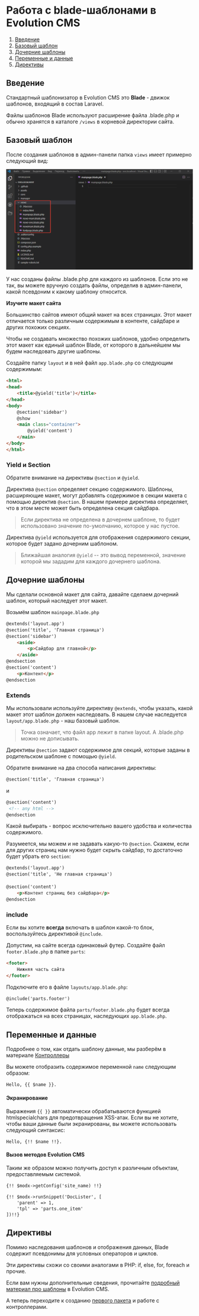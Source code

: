 # Работа с blade-шаблонами в Evolution CMS #

1. [Введение](#section1)
2. [Базовый шаблон](#section2)
3. [Дочерние шаблоны](#section3)
4. [Переменные и данные](#section4)
5. [Директивы](#section5)




## Введение  <a name="section1"></a> ##

Стандартный шаблонизатор в Evolution CMS это **Blade** - движок шаблонов, входящий в состав Laravel.

Файлы шаблонов Blade используют расширение файла .blade.php и обычно хранятся в каталоге `/views` в корневой директории сайта.


## Базовый шаблон <a name="section2"></a> ##

После создания шаблонов в админ-панели папка `views` имеет примерно следующий вид:

![blade шаблоны](/assets/images/s9.png)

У нас созданы файлы .blade.php для каждого из шаблонов. Если это не так, вы можете вручную создать файлы, определив в админ-панели, какой псевдоним к какому шаблону относится.

**Изучите макет сайта**

Большинство сайтов имеют общий макет на всех страницах. Этот макет отличается только различным содержимым в контенте, сайдбаре и других похожих секциях.

Чтобы не создавать множество похожих шаблонов, удобно определить этот макет как единый шаблон Blade, от которого в дальнейшем мы будем наследовать другие шаблоны.

Создайте папку `layout` и в ней файл `app.blade.php` со следующим содержимым:
```html
<html>
<head>
    <title>@yield('title')</title>
</head>
<body>
    @section('sidebar')
    @show
    <main class="container">
        @yield('content')
    </main>
</body>
</html>
```

### Yield  и Section ###

Обратите внимание на директивы `@section` и `@yield`. 

Директива `@section` определяет секцию содержимого. Шаблоны, расширяющие макет, могут добавлять содержимое в секции макета с помощью директив `@section`. В нашем примере директива определяет, что в этом месте может быть определена секция сайдбара.
> Если директива не определена в дочернем шаблоне, то будет использовано значение по-умолчанию, которое у нас пустое.

Директива `@yield` используется для отображения содержимого секции, которое будет задано дочерним шаблоном. 

>Ближайшая аналогия `@yield` -- это вывод переменной, значение которой мы зададим для каждого дочернего шаблона.

## Дочерние шаблоны <a name="section3"></a> ##

Мы сделали основной макет для сайта, давайте сделаем дочерний шаблон, который наследует этот макет.

Возьмём шаблон `mainpage.blade.php`

```html
@extends('layout.app')
@section('title', 'Главная страница')
@section('sidebar')
	<aside>
		<p>Сайдбар для главной</p>
	</aside>
@endsection
@section('content')
	<p>Контент</p>
@endsection
```

### Extends   ###

Мы использовали используйте директиву `@extends`, чтобы указать, какой макет этот шаблон должен наследовать. В нашем случае наследуется `layout/app.blade.php` - наш базовый шаблон.

>Точка означает, что файл app лежит в папке layout. А .blade.php можно не дописывать.

Директивы `@section` задают содержимое для секций, которые заданы в родительском шаблоне с помощью `@yield`.

Обратите внимание на два способа написания директивы:
```html
@section('title', 'Главная страница')
```
и
```html
@section('content')
 <!-- any html -->
@endsection 
```
Какой выбирать - вопрос исключительно вашего удобства и количества содержимого.

Разумеется, мы можем и не задавать какую-то `@section`. Скажем, если для других страниц нам нужно будет скрыть сайдбар, то достаточно будет убрать его `section`:

```html
@extends('layout.app')
@section('title', 'Не главная страница')

@section('content')
	<p>Контент страниц без сайдбара</p>
@endsection
```

### include ###

Если вы хотите **всегда** включать в шаблон какой-то блок, воспользуйтесь  директивой `@include`.

Допустим, на сайте всегда одинаковый футер. Создайте файл `footer.blade.php` в папке `parts`:

```html
<footer>
	Нижняя часть сайта
</footer>
```

Подключите его в файле `layouts/app.blade.php`:
```html
@include('parts.footer')
```
Теперь содержимое файла `parts/footer.blade.php` будет всегда отображаться на всех страницах, наследующих `app.blade.php`.


## Переменные и данные <a name="section4"></a> ##

Подробнее о том, как отдать шаблону данные, мы разберём в материале [Контроллеры](/v3/02_%D0%A1%D0%BE%D0%B7%D0%B4%D0%B0%D0%BD%D0%B8%D0%B5%20%D1%81%D0%B0%D0%B9%D1%82%D0%B0/05_%D0%9A%D0%BE%D0%BD%D1%82%D1%80%D0%BE%D0%BB%D0%BB%D0%B5%D1%80%D1%8B.md)

Вы можете отобразить содержимое переменной `name` следующим образом:

```
Hello, {{ $name }}.

```
#### Экранирование ####
Выражения `{{ }}` автоматически обрабатываются функцией htmlspecialchars для предотвращения XSS-атак. Если вы не хотите, чтобы ваши данные были экранированы, вы можете использовать следующий синтаксис:
```
Hello, {!! $name !!}.
```
#### Вызов методов Evolution CMS ####

Таким же образом можно получить доступ к различным объектам, предоставляемым системой.
```
{!! $modx->getConfig('site_name) !!}
```
```
{!! $modx->runSnippet('DocLister', [
	'parent' => 1,
	'tpl' => 'parts.one_item'
])!!}
```



## Директивы <a name="section5"></a> ##

Помимо наследования шаблонов и отображения данных, Blade содержит псевдонимы для условных операторов и циклов.

Эти директивы схожи со своими аналогами в PHP: if, else, for, foreach и прочие.

Если вам нужны дополнительные сведения, прочитайте [подробный материал про шаблоны](/v3/03_%D0%9F%D0%BE%D0%B4%D1%80%D0%BE%D0%B1%D0%BD%D0%B5%D0%B5/01_%D0%A8%D0%B0%D0%B1%D0%BB%D0%BE%D0%BD%D0%B8%D0%B7%D0%B0%D1%86%D0%B8%D1%8F%20%D0%B2%20Evolution%20CMS.md) в Evolution CMS.

А теперь переходите к созданию [первого пакета](/v3/02_%D0%A1%D0%BE%D0%B7%D0%B4%D0%B0%D0%BD%D0%B8%D0%B5%20%D1%81%D0%B0%D0%B9%D1%82%D0%B0/04_%D0%A1%D1%82%D0%B0%D1%80%D1%82%D0%BE%D0%B2%D1%8B%D0%B9%20%D0%BF%D0%B0%D0%BA%D0%B5%D1%82.md) и работе с контроллерами.